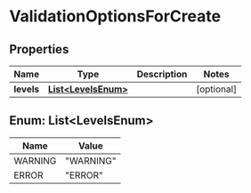 # ValidationOptionsForCreate

## Properties
Name | Type | Description | Notes
------------ | ------------- | ------------- | -------------
**levels** | [**List&lt;LevelsEnum&gt;**](#List&lt;LevelsEnum&gt;) |  |  [optional]

<a name="List<LevelsEnum>"></a>
## Enum: List&lt;LevelsEnum&gt;
Name | Value
---- | -----
WARNING | &quot;WARNING&quot;
ERROR | &quot;ERROR&quot;

